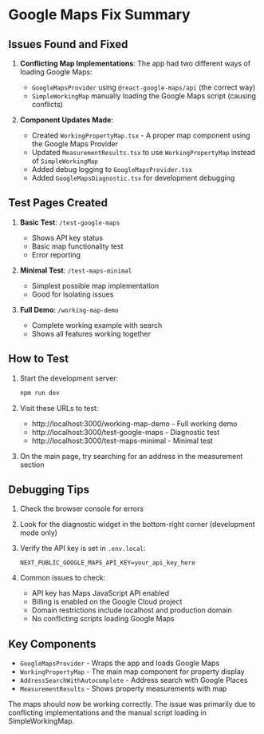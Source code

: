 # Google Maps Fix Summary

## Issues Found and Fixed

1. **Conflicting Map Implementations**: The app had two different ways of loading Google Maps:
   - `GoogleMapsProvider` using `@react-google-maps/api` (the correct way)
   - `SimpleWorkingMap` manually loading the Google Maps script (causing conflicts)

2. **Component Updates Made**:
   - Created `WorkingPropertyMap.tsx` - A proper map component using the Google Maps Provider
   - Updated `MeasurementResults.tsx` to use `WorkingPropertyMap` instead of `SimpleWorkingMap`
   - Added debug logging to `GoogleMapsProvider.tsx`
   - Added `GoogleMapsDiagnostic.tsx` for development debugging

## Test Pages Created

1. **Basic Test**: `/test-google-maps`
   - Shows API key status
   - Basic map functionality test
   - Error reporting

2. **Minimal Test**: `/test-maps-minimal`
   - Simplest possible map implementation
   - Good for isolating issues

3. **Full Demo**: `/working-map-demo`
   - Complete working example with search
   - Shows all features working together

## How to Test

1. Start the development server:
   ```bash
   npm run dev
   ```

2. Visit these URLs to test:
   - http://localhost:3000/working-map-demo - Full working demo
   - http://localhost:3000/test-google-maps - Diagnostic test
   - http://localhost:3000/test-maps-minimal - Minimal test

3. On the main page, try searching for an address in the measurement section

## Debugging Tips

1. Check the browser console for errors
2. Look for the diagnostic widget in the bottom-right corner (development mode only)
3. Verify the API key is set in `.env.local`:
   ```
   NEXT_PUBLIC_GOOGLE_MAPS_API_KEY=your_api_key_here
   ```

4. Common issues to check:
   - API key has Maps JavaScript API enabled
   - Billing is enabled on the Google Cloud project
   - Domain restrictions include localhost and production domain
   - No conflicting scripts loading Google Maps

## Key Components

- `GoogleMapsProvider` - Wraps the app and loads Google Maps
- `WorkingPropertyMap` - The main map component for property display
- `AddressSearchWithAutocomplete` - Address search with Google Places
- `MeasurementResults` - Shows property measurements with map

The maps should now be working correctly. The issue was primarily due to conflicting implementations and the manual script loading in SimpleWorkingMap.